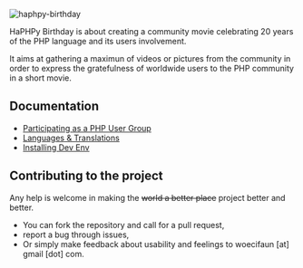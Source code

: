 ![haphpy-birthday](https://cloud.githubusercontent.com/assets/5421942/8129742/720530c2-110c-11e5-870c-1c293960d87a.png)

HaPHPy Birthday is about creating a community movie celebrating 20 years of the PHP language and its users involvement.

It aims at gathering a maximun of videos or pictures from the community in order to express the gratefulness of worldwide users to the PHP community in a short movie.


## Documentation
* [Participating as a PHP User Group](docs/php-user-groups.md)
* [Languages & Translations](docs/languages-and-translations.md)
* [Installing Dev Env](docs/install.md)

## Contributing to the project

Any help is welcome in making the ~~world a better place~~ project better and better.
* You can fork the repository and call for a pull request,
* report a bug through issues,
* Or simply make feedback about usability and feelings to woecifaun [at] gmail [dot] com.
